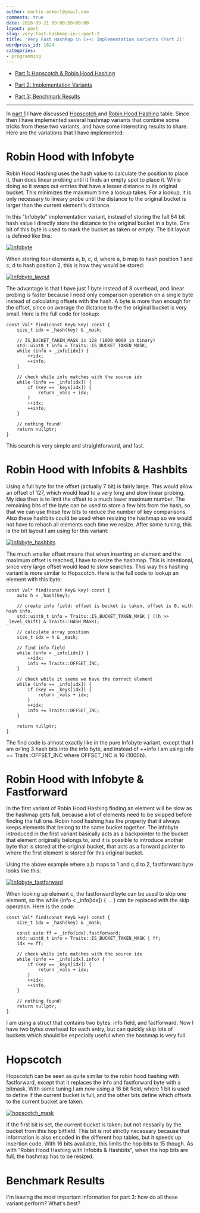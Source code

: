 ```yaml
---
author: martin.ankerl@gmail.com
comments: true
date: 2016-09-21 09:00:58+00:00
layout: post
slug: very-fast-hashmap-in-c-part-2
title: 'Very Fast HashMap in C++: Implementation Variants (Part 2)'
wordpress_id: 1624
categories:
- programming
---
```


  * [Part 1: Hopscotch & Robin Hood Hashing](http://martin.ankerl.com/2016/09/15/very-fast-hashmap-in-c-part-1/)


  * [Part 2: Implementation Variants](http://martin.ankerl.com/2016/09/21/very-fast-hashmap-in-c-part-2/)


  * [Part 3: Benchmark Results](http://martin.ankerl.com/2016/09/21/very-fast-hashmap-in-c-part-3/)




* * *



In [part 1](http://martin.ankerl.com/2016/09/15/very-fast-hashmap-in-c-part-1/) I have discussed [Hopscotch ](https://en.wikipedia.org/wiki/Hopscotch_hashing)and [Robin Hood Hashing](http://codecapsule.com/2013/11/11/robin-hood-hashing/) table. Since then I have implemented several hashmap variants that combine some tricks from these two variants, and have some interesting results to share. Here are the variations that I have implemented:



# Robin Hood with Infobyte


Robin Hood Hashing uses the hash value to calculate the position to place it, than does linear probing until it finds an empty spot to place it. While doing so it swaps out entries that have a lesser distance to its original bucket. This minimizes the maximum time a lookup takes. For a lookup, it is only necessary to lineary probe until the distance to the original bucket is larger than the current element's distance.

In this "Infobyte" implementation variant, instead of storing the full 64 bit hash value I directly store the distance to the original bucket in a byte. One bit of this byte is used to mark the bucket as taken or empty. The bit layout is defined like this:

[![infobyte](http://martin.ankerl.com/wp-content/uploads/2016/09/infobyte.png)](http://martin.ankerl.com/wp-content/uploads/2016/09/infobyte.png)

When storing four elements a, b, c, d, where a, b map to hash position 1 and c, d to hash position 2, this is how they would be stored:

[![infobyte_layout](http://martin.ankerl.com/wp-content/uploads/2016/09/infobyte_layout.png)](http://martin.ankerl.com/wp-content/uploads/2016/09/infobyte_layout.png)

The advantage is that I have just 1 byte instead of 8 overhead, and linear probing is faster because I need only comparison operation on a single byte instead of calculating offsets with the hash. A byte is more than enough for the offset, since on average the distance to the the original bucket is very small. Here is the full code for lookup:

 

    
    const Val* find(const Key& key) const {
        size_t idx = _hash(key) & _mask;
     
        // IS_BUCKET_TAKEN_MASK is 128 (1000 0000 in binary)
        std::uint8_t info = Traits::IS_BUCKET_TAKEN_MASK;
        while (info < _info[idx]) {
            ++idx;
            ++info;
        }
    
        // check while info matches with the source idx
        while (info == _info[idx]) {
            if (key == _keys[idx]) {
                return _vals + idx;
            }
            ++idx;
            ++info;
        }
    
        // nothing found!
        return nullptr;
    }



This search is very simple and straightforward, and fast.



# Robin Hood with Infobits & Hashbits


Using a full byte for the offset (actually 7 bit) is fairly large. This would allow an offset of 127, which would lead to a very long and slow linear probing. My idea then is to limit the offset to a much lower maximum number. The remaining bits of the byte can be used to store a few bits from the hash, so that we can use these few bits to reduce the number of key comparisons. Also these hashbits could be used when resizing the hashmap so we would not have to rehash all elements each time we resize. After some tuning, this is the bit layout I am using for this variant:

[![infobyte_hashbits](http://martin.ankerl.com/wp-content/uploads/2016/09/infobyte_hashbits.png)](http://martin.ankerl.com/wp-content/uploads/2016/09/infobyte_hashbits.png)

The much smaller offset means that when inserting an element and the maximum offset is reached, I have to resize the hashmap. This is intentional, since very large offset would lead to slow searches. This way this hashing variant is more similar to Hopscotch. Here is the full code to lookup an element with this byte:

 

    
    const Val* find(const Key& key) const {
        auto h = _hash(key);
    
        // create info field: offset is bucket is taken, offset is 0, with hash info.
        std::uint8_t info = Traits::IS_BUCKET_TAKEN_MASK | ((h >> _level_shift) & Traits::HASH_MASK);
    
        // calculate array position
        size_t idx = h & _mask;
    
        // find info field
        while (info < _info[idx]) {
            ++idx;
            info += Traits::OFFSET_INC;
        }
    
        // check while it seems we have the correct element
        while (info == _info[idx]) {
            if (key == _keys[idx]) {
                return _vals + idx;
            }
            ++idx;
            info += Traits::OFFSET_INC;
        }
    
        return nullptr;
    }



The find code is almost exactly like in the pure Infobyte variant, except that I am or'ing 3 hash bits into the info byte, and instead of  ++info I am using  info += Traits::OFFSET_INC where OFFSET_INC is 16 (1000b).



# Robin Hood with Infobyte & Fastforward


In the first variant of Robin Hood Hashing finding an element will be slow as the hashmap gets full, because a lot of elements need to be skipped before finding the full one. Robin hood hashing has the property that it always keeps elements that belong to the same bucket together. The infobyte introduced in the first variant basically acts as a backpointer to the bucket that element originally belongs to, and it is possible to introduce another byte that is stored at the original bucket, that acts as a forward pointer to where the first element is stored for this original bucket. 

Using the above example where a,b maps to 1 and c,d to 2, fastforward byte looks like this:

[![infobyte_fastforward](http://martin.ankerl.com/wp-content/uploads/2016/09/infobyte_fastforward.png)](http://martin.ankerl.com/wp-content/uploads/2016/09/infobyte_fastforward.png)

When looking up element c, the fastforward byte can be used to skip one element, so the  while (info < _info[idx]) { ... } can be replaced with the skip operation. Here is the code:

 

    
    const Val* find(const Key& key) const {
        size_t idx = _hash(key) & _mask;
    
        const auto ff = _info[idx].fastforward;
        std::uint8_t info = Traits::IS_BUCKET_TAKEN_MASK | ff;
        idx += ff;
    
        // check while info matches with the source idx
        while (info == _info[idx].info) {
            if (key == _keys[idx]) {
                return _vals + idx;
            }
            ++idx;
            ++info;
        }
    
        // nothing found!
        return nullptr;
    }



I am using a struct that contains two bytes: info field, and fastforward. Now I have two bytes overhead for each entry, but can quickly skip lots of buckets which should be especially useful when the hashmap is very full.



# Hopscotch


Hopscotch can be seen as quite similar to the robin hood hashing with fastforward, except that it replaces the info and fastforward byte with a bitmask. With some tuning I am now using a 16 bit field, where 1 bit is used to define if the current bucket is full, and the other bits define which offsets to the current bucket are taken.

[![hopscotch_mask](http://martin.ankerl.com/wp-content/uploads/2016/09/hopscotch_mask.png)](http://martin.ankerl.com/wp-content/uploads/2016/09/hopscotch_mask.png)

If the first bit is set, the current bucket is taken; but not nessarily by the bucket from this hop bitfield. This bit is not strictly necessary because that information is also encoded in the different hop tables, but it speeds up insertion code. With 16 bits available, this limits the hop bits to 15 though. As with "Robin Hood Hashing with Infobits & Hashbits", when the hop bits are full, the hashmap has to be resized. 



# Benchmark Results


I'm leaving the most important information for part 3: how do all these variant perform? What's best?

